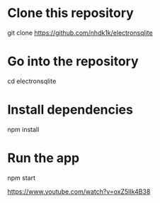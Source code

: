 # Clone this repository
git clone https://github.com/nhdk1k/electronsqlite
# Go into the repository
cd electronsqlite
# Install dependencies
npm install
# Run the app
npm start

https://www.youtube.com/watch?v=oxZ5lIk4B38
